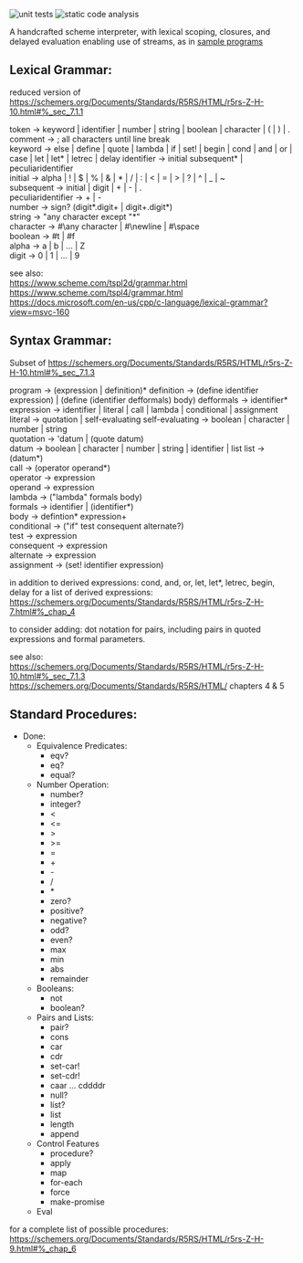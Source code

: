 
![unit tests](https://github.com/mhmdk/my-scheme/actions/workflows/main.yml/badge.svg)
![static code analysis](https://github.com/mhmdk/my-scheme/actions/workflows/codeql-analysis.yml/badge.svg)

A handcrafted scheme interpreter, with lexical scoping, closures, and delayed evaluation enabling use of streams, as in [sample programs](sample_programs)

## Lexical Grammar:
reduced version of https://schemers.org/Documents/Standards/R5RS/HTML/r5rs-Z-H-10.html#%_sec_7.1.1  

token -> keyword | identifier | number | string | boolean | character | ( | ) | .  
comment -> ; all characters until line break  
keyword -> else | define | quote | lambda | if | set! | begin | cond | and | or | case | let | let* | letrec | delay
identifier -> initial subsequent* | peculiaridentifier  
initial -> alpha | ! | $ | % | & | * | / | : | < | = | > | ? | ^ | _ | ~  
subsequent -> initial | digit | + | - | .  
peculiaridentifier -> + | -  
number -> sign? (digit*.digit+ | digit+.digit*)  
string -> "any character except "*"    
character -> #\any character | #\newline | #\space  
boolean -> #t | #f  
alpha -> a | b | ... | Z  
digit -> 0 | 1 | ... | 9  

see also:  
https://www.scheme.com/tspl2d/grammar.html  
https://www.scheme.com/tspl4/grammar.html  
https://docs.microsoft.com/en-us/cpp/c-language/lexical-grammar?view=msvc-160  


## Syntax Grammar: 
Subset of https://schemers.org/Documents/Standards/R5RS/HTML/r5rs-Z-H-10.html#%_sec_7.1.3  

program -> (expression | definition)*
definition -> (define identifier expression) | (define (identifier defformals) body)
defformals -> identifier*
expression -> identifier | literal | call | lambda | conditional | assignment
literal -> quotation | self-evaluating
self-evaluating -> boolean | character | number | string  
quotation -> 'datum | (quote datum)  
datum -> boolean | character | number | string | identifier | list
list -> (datum*)   
call -> (operator operand*)  
operator -> expression  
operand -> expression  
lambda -> ("lambda" formals body)  
formals -> identifier | (identifier*)   
body -> defintion* expression+  
conditional -> ("if" test consequent alternate?)  
test -> expression  
consequent -> expression  
alternate -> expression  
assignment -> (set! identifier expression)

in addition to derived expressions: cond, and, or, let, let*, letrec, begin, delay
for a list of derived expressions: https://schemers.org/Documents/Standards/R5RS/HTML/r5rs-Z-H-7.html#%_chap_4

to consider adding:
dot notation for pairs, including pairs in quoted expressions and formal parameters.  

see also:  
https://schemers.org/Documents/Standards/R5RS/HTML/r5rs-Z-H-10.html#%_sec_7.1.3  
https://schemers.org/Documents/Standards/R5RS/HTML/ chapters 4 & 5  


## Standard Procedures:

* Done:
  * Equivalence Predicates:
    - eqv?
    - eq?
    - equal?
  * Number Operation:
    - number?
    - integer?
    - <
    - <=
    - \>
    - \>=
    - =
    - \+
    - \-
    - \/
    - \*
    - zero?
    - positive?
    - negative?
    - odd?
    - even?
    - max
    - min
    - abs
    - remainder
  * Booleans:
    - not
    - boolean?
  * Pairs and Lists:
    - pair?
    - cons
    - car
    - cdr
    - set-car!
    - set-cdr!
    - caar ... cddddr
    - null?
    - list?
    - list
    - length
    - append
  * Control Features
    - procedure?
    - apply
    - map
    - for-each
    - force
    - make-promise
  * Eval
  
for a complete list of possible procedures: https://schemers.org/Documents/Standards/R5RS/HTML/r5rs-Z-H-9.html#%_chap_6
        